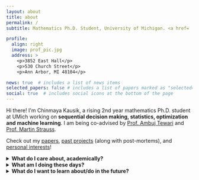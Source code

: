 ```yaml
---
layout: about
title: about
permalink: /
subtitle: Mathematics Ph.D. Student, University of Michigan. <a href= 'https://drive.google.com/file/d/1wCUIU-w3ffOzDSW_JZR4wp1kqZDEwcPV/view?usp=sharing'>Curriculum Vitae</a>.

profile:
  align: right
  image: prof_pic.jpg
  address: >
    <p>3852 East Hall</p>
    <p>530 Church Street</p>
    <p>Ann Arbor, MI 48104</p>

news: true  # includes a list of news items
selected_papers: false # includes a list of papers marked as "selected={true}"
social: true  # includes social icons at the bottom of the page
---
```

Hi there! I'm Chinmaya Kausik, a rising 2nd year mathematics Ph.D. student at UMich working on **sequential decision making, statistics, optimization and machine learning**. I am being co-advised by [Prof. Ambuj Tewari](https://ambujtewari.github.io/) and [Prof. Martin Strauss](https://web.eecs.umich.edu/~martinjs/).

Check out my [papers](papers), [past projects](projects) (along with post-mortems), and [personal interests](personal)!

<details markdown="1">
  <summary markdown="span"> <b> What do I care about, academically? </b> </summary>
  
  * Mathematical problems motivated by tangible, real-world questions. These days, my work focuses on sequential decision making with offline data. I also have side projects in deep learning and control theory, and I intend to combine my current interests with ideas in differential privacy very soon. On the other hand, a lot of my undergraduate background was in geometry, topology and dynamics, with work in computer-assisted topology and geometry. 
  * Increasing accessibility to and in higher mathematics and creating communities where ideas cross pollinate and people pull each other up. This is part of why I co-founded and co-organize [Monsoon Math Camp](https://www.monsoonmath.org) - an online math camp for promising high school students introducing them to advanced undergraduate and graduate-level math. You should check it out! I have also been involved in building and expanding other mathematical communities, like platforms for the PolyMath REU, DRP programs and the undergraduate math organization at IISc, etc.
</details>
  
<details markdown="1">
  <summary markdown="span"> <b> What am I doing these days? </b></summary>
  
  * Working on minimax optimal algorithms for offline policy evaluation (OPE) and the role of the geometry of action sets.
  * Working on extending work with Rishi Sonthalia and Kashvi Srivastava to non-linear denoising.
  * Continuing work on our project from [LOGML 2022](https://www.logml.ai/)! I was a participant in Dr. Eli Meirom's group, planning to work on using RL for graph rewiring in GNNs to prevent oversquashing for long range problems.
  * Thinking about extensions of De Finetti's theorem to decision processes.
  * Organizing an interdepartmental social initiative, SPAM (Statistics, Physics, Astronomy, Mathematics).
  * Fleshing out ideas for more academic communities like Monsoon Math.

  </details>

<details markdown="1">
  <summary markdown="span"> <b> What do I want to learn about/do in the future? </b></summary>
   
  _primary goals_
  * Algorithms for synthetic data with provable guarantees. For example, generating private synthetic data for time series, starting with MDPs and Markov Chains.
  * Work on learning other mixtures of time series with control input.
  * Find and work on an interesting problem at the intersection of privacy and sequential decision-making.
  * Start maintaining my progress [log](log) again.
  * Learn about safe RL and think about techniques beyond primal-dual ones, perhaps using model-based RL with uncertain models.
  * Watch lectures from the Data Driven Decision Processes program at the Simons Institute this semester.

  _side-quests_
  * Causal inference and its interaction with sequential decision making and RL.
  * Dive deeper into the theory behind GNNs and deep learning in general.
  * Algorithmic fairness.
  * Geometric and topological insights for data analysis and machine learning (for example, non-positive curvature representation learning).
  * Using insights from machine learning for biology. In a specific example, learning a hierarchical or causal structure from genomics 

 </details>
